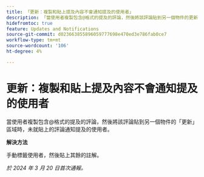```yaml
---
title: 「更新：複製和貼上提及內容不會通知提及的使用者」
description: 「當使用者複製包含@格式的提及的評論，然後將該評論貼到另一個物件的更新區域時，提及的使用者未收到有關貼上評論的通知。」
hidefromtoc: true
feature: Updates and Notifications
source-git-commit: d023663855896059777698e470ed3e786fab0ce7
workflow-type: tm+mt
source-wordcount: '106'
ht-degree: 4%

---
```



# 更新：複製和貼上提及內容不會通知提及的使用者

當使用者複製包含@格式的提及的評論，然後將該評論貼到另一個物件的「更新」區域時，未就貼上的評論通知提及的使用者。

**解決方法**

手動標籤使用者，然後貼上其餘的註解。

_於 2024 年 3 月 20 日首次通報。_

